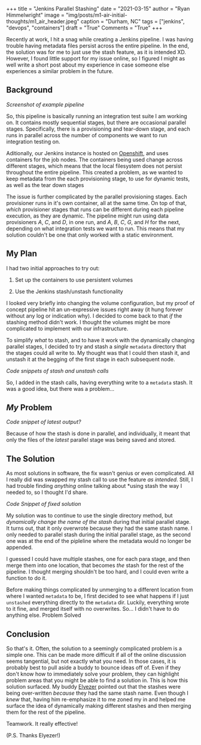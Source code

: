 +++
title   = "Jenkins Parallel Stashing"
date    = "2021-03-15"
author  = "Ryan Himmelwright"
image   = "img/posts/m1-air-initial-thoughts/m1_air_header.jpeg"
caption = "Durham, NC"
tags    = ["jenkins", "devops", "containers"]
draft   = "True"
Comments = "True"
+++

Recently at work, I hit a snag while creating a Jenkins pipeline. I was
having trouble having metadata files persist across the entire pipeline. In
the end, the solution was for me to just use the stash feature, as it is
intended XD. However, I found little support for my issue online, so I
figured I might as well write a short post about my experience in case
someone else experiences a similar problem in the future.

<!--more-->

## Background

*Screenshot of example pipeline*

So, this pipeline is basically running an integration test suite I am working
on. It contains mostly sequential stages, but there are occasional parallel
stages. Specifically, there is a provisioning and tear-down stage, and each
runs in parallel across the number of components we want to run integration
testing on.

Aditionally, our Jenkins instance is hosted on
[Openshift](https://www.openshift.com), and uses containers for the job
nodes. The containers being used change across different stages, which means
that the local filesystem does not persist throughout the entire pipeline.
This created a problem, as we wanted to keep metadata from the each
provisioning stage, to use for dynamic tests, as well as the tear down stages

The issue is further complicated by the parallel provisioning stages. Each
provisioner runs in it's own container, all at the same time. On top of that,
*which* provisioner stages that runs can be different during each pipeline
execution, as they are dynamic. The pipeline might run using data
provisioners *A*, *C*, and *D*, in one run, and *A*, *B*, *C*, *G*, and *H*
for the next, depending on what integration tests we want to run. This means
that my solution couldn't be one that only worked with a static environment.


## My Plan

I had two initial approaches to try out:

1) Set up the containers to use persistent volumes

2) Use the Jenkins stash/unstash functionality

I looked very briefly into changing the volume configuration, but my proof of
concept pipeline hit an un-expressive issues right away (it hung forever
without any log or indication why). I decided to come back to that *if* the
stashing method didn't work. I thought the volumes might be more complicated
to implement with our infrastructure.

To simplify *what* to stash, and to have it work with the dynamically
changing parallel stages, I decided to try and stash a *single* `metadata`
directory that the stages could all write to. My thought was that I could
then stash it, and unstash it at the begging of the first stage in each
subsequent node.

*Code snippets of stash and unstash calls*

So, I added in the stash calls, having everything write to a `metadata`
stash. It was a good idea, but there was a problem...

## *My* Problem

*Code snippet of latest output?*

Because of how the stash is done in parallel, and individually, it meant that
only the files of the *latest* parallel stage was being saved and stored.


## The Solution
As most solutions in software, the fix wasn't genius or even complicated. All
I really did was swapped my stash call to use the feature
*as intended*. Still, I had trouble finding *anything* online talking about
*using stash the way I needed to, so I thought I'd share.

*Code Snippet of fixed solution*

My solution was to continue to use the single directory method, but *dynamically
change the name of the stash* during that initial parallel stage. It turns out,
that it only overwrote because they had the same stash name. I only needed to
parallel stash during the initial parallel stage, as the second one was at the end of
the pipleline where the metadata would no longer be appended. 

I guessed I could have multiple stashes, one for each para stage, and then
merge them into one location, that becomes *the* stash for the rest of the
pipeline. I thought merging shouldn't be too hard, and I could even write a
function to do it.

Before making things complicated by unmerging to a different location from
where I wanted `metadata` to be, I first decided to see what happens if I
just `unstashed` everything directly to the `metadata` dir. Luckily,
everything wrote to it fine, and merged itself with no overwrites. So... I
didn't have to do anything else. Problem Solved

## Conclusion

So that's it. Often, the solution to a seemingly complicated problem is a
simple one. This can be made more difficult if all of the online discussion
seems tangential, but not exactly what you need. In those cases, it is
probably best to pull aside a buddy to bounce ideas off of. Even if they
don't know how to immediately solve your problem, they can highlight problem
areas that you might be able to find a solution in. This is how this solution
surfaced. My buddy [Elyezer](https://elyezer.com) pointed out that the
stashes were being over-written *because* they had the same stash name. Even
though I *knew* that, having him re-emphasize it to me zoned my in and helped
me surface the idea of dynamically making different stashes and then merging
them for the rest of the pipeline.

Teamwork. It really effective! 

(P.S. Thanks Elyezer!)